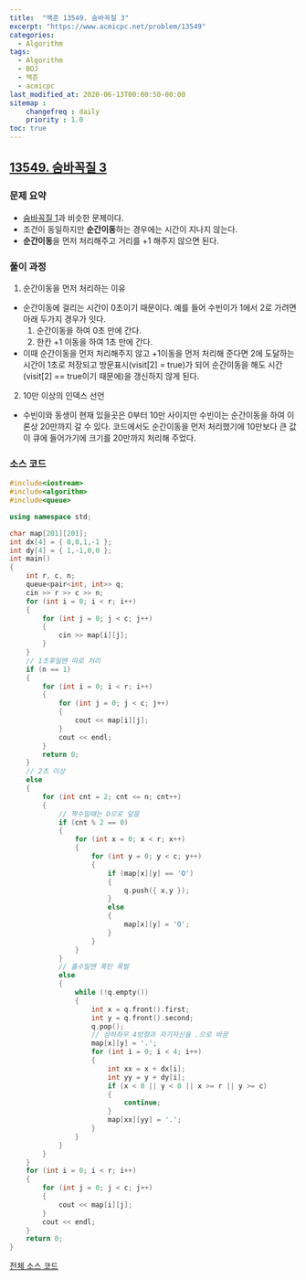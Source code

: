 ```yaml
---
title:  "백준 13549. 숨바꼭질 3"
excerpt: "https://www.acmicpc.net/problem/13549"
categories:
  - Algorithm
tags:
  - Algorithm
  - BOJ
  - 백준
  - acmicpc
last_modified_at: 2020-06-13T00:00:50-00:00
sitemap :
    changefreq : daily
    priority : 1.0
toc: true
---
```


## [13549. 숨바꼭질 3](https://www.acmicpc.net/problem/13549)
### 문제 요약
- [숨바꼭질 1](https://www.acmicpc.net/problem/1697)과 비슷한 문제이다.
- 조건이 동일하지만 **순간이동**하는 경우에는 시간이 지나지 않는다.
- **순간이동**을 먼저 처리해주고 거리를 +1 해주지 않으면 된다.

### 풀이 과정
1. 순간이동을 먼저 처리하는 이유
- 순간이동에 걸리는 시간이 0초이기 때문이다.
예를 들어 수빈이가 1에서 2로 가려면 아래 두가지 경우가 잇다.
    1) 순간이동을 하여 0초 만에 간다.
    2) 한칸 +1 이동을 하여 1초 만에 간다.
- 이때 순간이동을 먼저 처리해주지 않고 +1이동을 먼저 처리해 준다면 2에 도달하는 시간이 1초로 저장되고 방문표시(visit[2] = true)가 되어 순간이동을 해도 시간(visit[2] == true이기 때문에)을 갱신하지 않게 된다.

2. 10만 이상의 인덱스 선언
- 수빈이와 동생이 현재 있을곳은 0부터 10만 사이지만 수빈이는 순간이동을 하여 이론상 20만까지 갈 수 있다. 코드에서도 순간이동을 먼저 처리했기에 10만보다 큰 값이 큐에 들어가기에 크기를 20만까지 처리해 주었다.

### 소스 코드
```cpp
#include<iostream>
#include<algorithm>
#include<queue>

using namespace std;

char map[201][201];
int dx[4] = { 0,0,1,-1 };
int dy[4] = { 1,-1,0,0 };
int main()
{
    int r, c, n;
    queue<pair<int, int>> q;
    cin >> r >> c >> n;
    for (int i = 0; i < r; i++)
    {
        for (int j = 0; j < c; j++)
        {
            cin >> map[i][j];
        }
    }
    // 1초후일땐 따로 처리
    if (n == 1)
    {
        for (int i = 0; i < r; i++)
        {
            for (int j = 0; j < c; j++)
            {
                cout << map[i][j];
            }
            cout << endl;
        }
        return 0;
    }
    // 2초 이상
    else
    {
        for (int cnt = 2; cnt <= n; cnt++)
        {
            // 짝수일때는 O으로 덮음
            if (cnt % 2 == 0)
            {
                for (int x = 0; x < r; x++)
                {
                    for (int y = 0; y < c; y++)
                    {
                        if (map[x][y] == 'O')
                        {
                            q.push({ x,y });
                        }
                        else
                        {
                            map[x][y] = 'O';
                        }
                    }
                }
            }
            // 홀수일땐 폭탄 폭발
            else
            {
                while (!q.empty())
                {
                    int x = q.front().first;
                    int y = q.front().second;
                    q.pop();
                    // 상하좌우 4방향과 자기자신을 .으로 바꿈
                    map[x][y] = '.';
                    for (int i = 0; i < 4; i++)
                    {
                        int xx = x + dx[i];
                        int yy = y + dy[i];
                        if (x < 0 || y < 0 || x >= r || y >= c)
                        {
                            continue;
                        }
                        map[xx][yy] = '.';
                    }
                }
            }
        }
    }
    for (int i = 0; i < r; i++)
    {
        for (int j = 0; j < c; j++)
        {
            cout << map[i][j];
        }
        cout << endl;
    }
    return 0;
}
```

[전체 소스 코드](https://github.com/tdm1223/Algorithm/blob/master/acmicpc.net/source/13549.cpp)